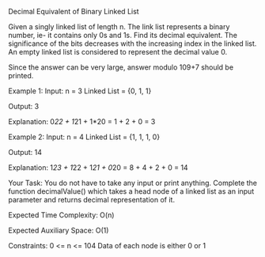 Decimal Equivalent of Binary Linked List

Given a singly linked list of length n. The link list represents a binary number, ie- it contains only 0s and 1s. Find its decimal equivalent.
The significance of the bits decreases with the increasing index in the linked list.
An empty linked list is considered to represent the decimal value 0. 

Since the answer can be very large, answer modulo 109+7 should be printed.

Example 1:
Input:
n = 3
Linked List = {0, 1, 1}

Output:
3

Explanation:
0*22 + 1*21 + 1*20 =  1 + 2 + 0 = 3


Example 2:
Input:
n = 4
Linked List = {1, 1, 1, 0}

Output:
14

Explanation:
1*23 + 1*22 + 1*21 + 0*20 =  8 + 4 + 2 + 0 = 14


Your Task:
You do not have to take any input or print anything. Complete the function decimalValue() which takes a head node of a linked list as an input parameter and returns decimal representation of it.

Expected Time Complexity: O(n)

Expected Auxiliary Space: O(1)

Constraints:
0 <= n <= 104
Data of each node is either 0 or 1